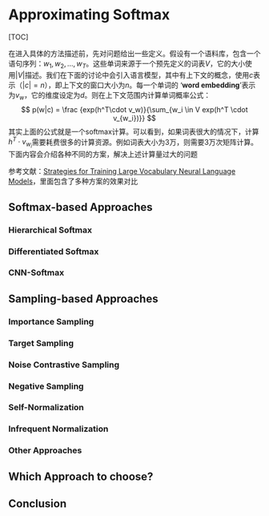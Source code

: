 # Approximating Softmax

[TOC]

在进入具体的方法描述前，先对问题给出一些定义。假设有一个语料库，包含一个语句序列：$w_1,w_2,\ldots,w_T$。这些单词来源于一个预先定义的词表$V$，它的大小使用$|V|$描述。我们在下面的讨论中会引入语言模型，其中有上下文的概念，使用$c$表示（$|c|=n$），即上下文的窗口大小为$n$。每一个单词的 ‘**word embedding**’表示为$v_w$，它的维度设定为$d$。则在上下文范围内计算单词概率公式：
$$
p(w|c) = \frac {exp(h^T\cdot v_w)}{\sum_{w_i \in V exp(h^T \cdot v_{w_i})}}
$$
其实上面的公式就是一个softmax计算。可以看到，如果词表很大的情况下，计算$h^T \cdot v_{w_i}$需要耗费很多的计算资源。例如词表大小为3万，则需要3万次矩阵计算。下面内容会介绍各种不同的方案，解决上述计算量过大的问题

参考文献：[Strategies for Training Large Vocabulary Neural Language Models](https://arxiv.org/pdf/1512.04906.pdf)，里面包含了多种方案的效果对比

## Softmax-based Approaches

### Hierarchical Softmax



### Differentiated Softmax

### CNN-Softmax



## Sampling-based Approaches

### Importance Sampling

### Target Sampling

### Noise Contrastive Sampling

### Negative Sampling

### Self-Normalization

### Infrequent Normalization

### Other Approaches

## Which Approach to choose?

## Conclusion

